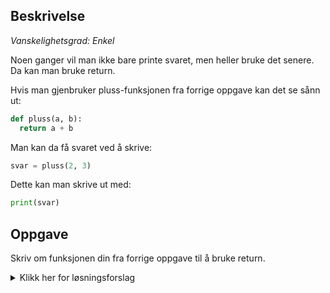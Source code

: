## Beskrivelse

_Vanskelighetsgrad: Enkel_

Noen ganger vil man ikke bare printe svaret, men heller bruke det senere. Da kan man bruke return.

Hvis man gjenbruker pluss-funksjonen fra forrige oppgave kan det se sånn ut:

```python
def pluss(a, b):
  return a + b
```

Man kan da få svaret ved å skrive:

```python
svar = pluss(2, 3)
```

Dette kan man skrive ut med:

```python
print(svar)
```

## Oppgave

Skriv om funksjonen din fra forrige oppgave til å bruke return.

<details>
  <summary>Klikk her for løsningsforslag</summary>

```python
def minus(a, b):
    return(a - b)

def gange(a, b):
    return(a * b)

def gange(a, b):
    return(a / b)
```

</details>
